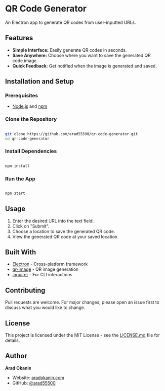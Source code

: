 # QR Code Generator

An Electron app to generate QR codes from user-inputted URLs.

## Features

- **Simple Interface:** Easily generate QR codes in seconds.
- **Save Anywhere:** Choose where you want to save the generated QR code image.
- **Quick Feedback:** Get notified when the image is generated and saved.

## Installation and Setup

### Prerequisites

- [Node.js](https://nodejs.org/en/) and [npm](https://www.npmjs.com/)

### Clone the Repository

```bash

git clone https://github.com/arad55500/qr-code-generator.git
cd qr-code-generator

```

### Install Dependencies

```bash

npm install

```

### Run the App

```bash

npm start

```

## Usage

1. Enter the desired URL into the text field.
2. Click on "Submit".
3. Choose a location to save the generated QR code.
4. View the generated QR code at your saved location.

## Built With

- [Electron](https://www.electronjs.org/) - Cross-platform framework
- [qr-image](https://www.npmjs.com/package/qr-image) - QR image generation
- [inquirer](https://www.npmjs.com/package/inquirer) - For CLI interactions

## Contributing

Pull requests are welcome. For major changes, please open an issue first to discuss what you would like to change.

## License

This project is licensed under the MIT License - see the [LICENSE.md](LICENSE.md) file for details.

## Author

**Arad Okanin**

- Website: [aradokanin.com](https://aradokanin.com)
- GitHub: [@arad55500](https://github.com/arad55500)
